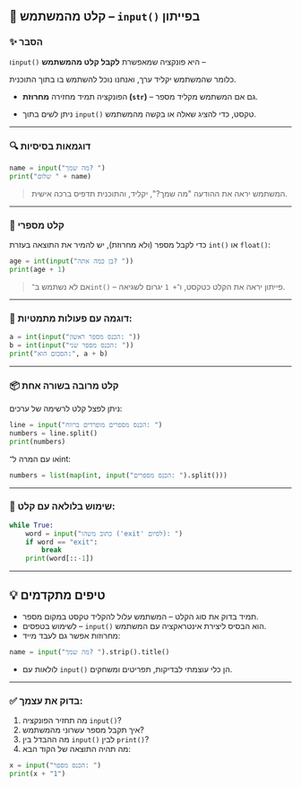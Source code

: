 ## 📘 קלט מהמשתמש – `input()` בפייתון

### ✨ הסבר

ו`input()` היא פונקציה שמאפשרת **לקבל קלט מהמשתמש** – 

כלומר שהמשתמש יקליד ערך, ואנחנו נוכל להשתמש בו בתוך התוכנית.


* הפונקציה תמיד מחזירה **מחרוזת (`str`)** – גם אם המשתמש מקליד מספר.
  
* ניתן לשים בתוך `input()` טקסט, כדי להציג שאלה או בקשה מהמשתמש.

---

### 🔍 דוגמאות בסיסיות

```python
name = input("מה שמך? ")
print("שלום " + name)
```

> המשתמש יראה את ההודעה "מה שמך?", יקליד, והתוכנית תדפיס ברכה אישית.

---

### 🔢 קלט מספרי

כדי לקבל מספר (ולא מחרוזת), יש להמיר את התוצאה בעזרת `int()` או `float()`:

```python
age = int(input("בן כמה אתה? "))
print(age + 1)
```

> אם לא נשתמש ב־`int()` – פייתון יראה את הקלט כטקסט, ו־`+ 1` יגרום לשגיאה.

---

### 🧠 דוגמה עם פעולות מתמטיות:

```python
a = int(input("הכנס מספר ראשון: "))
b = int(input("הכנס מספר שני: "))
print("הסכום הוא:", a + b)
```

---

### 📦 קלט מרובה בשורה אחת

ניתן לפצל קלט לרשימה של ערכים:

```python
line = input("הכנס מספרים מופרדים ברווח: ")
numbers = line.split()
print(numbers)
```

או עם המרה ל־int:

```python
numbers = list(map(int, input("הכנס מספרים: ").split()))
```

---

### 🔄 שימוש בלולאה עם קלט:

```python
while True:
    word = input("כתוב משהו ('exit' לסיום): ")
    if word == "exit":
        break
    print(word[::-1])
```

---

## 💡 טיפים מתקדמים

* תמיד בדוק את סוג הקלט – המשתמש עלול להקליד טקסט במקום מספר.
* לשימוש בטפסים – `input()` הוא הבסיס ליצירת אינטראקציה עם המשתמש.
* מחרוזות אפשר גם לעבד מייד:

```python
name = input("מה שמך? ").strip().title()
```

* לולאות עם `input()` הן כלי עוצמתי לבדיקות, תפריטים ומשחקים.

---

### ✅ בדוק את עצמך:

1. מה תחזיר הפונקציה `input()`?
2. איך תקבל מספר עשרוני מהמשתמש?
3. מה ההבדל בין `input()` לבין `print()`?
4. מה תהיה התוצאה של הקוד הבא:

```python
x = input("הכנס מספר: ")
print(x + "1")
```

